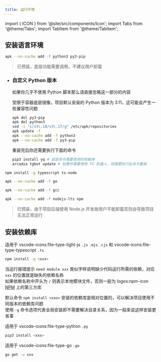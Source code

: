 ```yaml
---
title: 运行环境
---
```

import { ICON } from '@site/src/components/Icon';
import Tabs from '@theme/Tabs';
import TabItem from '@theme/TabItem';

##

## 安装语言环境

<Tabs>
  <TabItem value="py" label="Python">

  ```bash
  apk --no-cache add -f python3 py3-pip
  ```
  > 已预装，底层功能需要调用，不建议用户卸载

  - ### 自定义 Python 版本

    如果你几乎不使用 Python 脚本那么请直接忽略这一部分的内容

    受限于容器底层镜像，项目默认安装的 Python 版本为 3.11，这可能会产生一些兼容性问题

    ```bash title="Python 降级至 3.10 版本的参考命令"
    apk del py3-pip
    apk del python3
    sed -i "s/v3\.18/v3\.17/g" /etc/apk/repositories
    apk update -f
    apk --no-cache add -f python3
    apk --no-cache add -f py3-pip
    ```

    重装完后你还需要执行下面的命令

    ```bash
    pip3 install yq # 底层命令需要使用的依赖库
    arcadia tgbot update # 如果你需要使用 TG 机器人，则需要执行此命令重装
    ```

  </TabItem>

  <TabItem value="ts" label="TypeScript" default>

  ```bash
  npm install -g typescript ts-node
  ```

  </TabItem>

  <TabItem value="go" label="Go">

  ```bash
  apk --no-cache add -f go
  ```

  </TabItem>

  <TabItem value="c" label="C">

  ```bash
  apk --no-cache add -f gcc
  ```

  </TabItem>

  <TabItem value="js" label="Node.js" default>

  ```bash
  apk --no-cache add -f nodejs-lts npm
  ```
  > 已预装，由于项目后端使用 Node.js 开发故用户不能卸载否则会导致项目无法正常运行

  </TabItem>
</Tabs>


## 安装依赖库

<Tabs>
  <TabItem value="js&ts" label="Node.js / TypeScript" default>

  适用于 <ICON>vscode-icons\:file-type-light-js</ICON> `.js` `.mjs` `.cjs` 和 <ICON>vscode-icons\:file-type-typescript</ICON> `.ts`

  ```bash
  npm install -g <xxx>
  ```
  当运行报错提示 `need module xxx` 类似字样说明缺少代码运行所需的依赖，对应 `xxx` 的位置就是缺失的依赖名称  
  如果依赖名称中开头为 `/` 则表示本地模块文件，否则一般为 <ICON size="18">logos\:npm-icon</ICON> [NPM](https://www.npmjs.com) 上的第三方库

  默认命令 `npm install <xxx>` 安装的依赖库是相对位置的，可以解决项目使用不同版本的依赖库问题  
  使用 `-g` 命令选项代表全局安装即不需要解决目录关系，因为一般来说这样安装更省事

  </TabItem>

  <TabItem value="py" label="Python">

  适用于 <ICON>vscode-icons\:file-type-python</ICON> `.py`

  ```bash
  pip3 install <xxx>
  ```

  </TabItem>

  <TabItem value="go" label="Go">

  适用于 <ICON>vscode-icons\:file-type-go</ICON> `.go`

  ```bash
  go get -u xxx
  ```

  </TabItem>
</Tabs>
